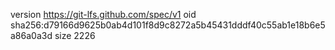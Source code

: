 version https://git-lfs.github.com/spec/v1
oid sha256:d79166d9625b0ab4d101f8d9c8272a5b45431dddf40c55ab1e18b6e5a86a0a3d
size 2226
